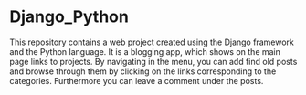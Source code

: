 # Django_Python

This repository contains a web project created using the Django framework and the Python language. It is a blogging app, which shows on the main page links to projects. By navigating in the menu, you can add find old posts and browse through them by clicking on the links corresponding to the categories. Furthermore you can leave a comment under the posts.
